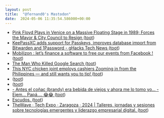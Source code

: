 ```yaml
---
layout: post
title:  "@fernand0's Mastodon"
date:  2024-05-06 11:35:54.586000+00:00
---
```

*  [Pink Floyd Plays in Venice on a Massive Floating Stage in 1989; Forces the Mayor & City Council to Resign ](https://www.openculture.com/2024/04/pink-floyd-plays-in-venice-on-a-massive-floating-stage-in-1989-forces-the-mayor-to-resign.htm) ([toot](https://mastodon.social/@fernand0/112393935558102003))
*  [KeePassXC adds support for Passkeys, improves database import from Bitwarden and 1Password - gHacks Tech News ](https://www.ghacks.net/2024/03/11/keepassxc-adds-support-for-passkeys-improves-database-import-from-bitwarden-and-1password) ([toot](https://mastodon.social/@fernand0/112393684785735204))
*  [Mobilizon : let’s finance a software to free our events from Facebook ! ](https://framablog.org/2019/05/14/mobilizon-lets-finance-a-software-to-free-our-events-from-facebook) ([toot](https://mastodon.social/@fernand0/112393462944044803))
*  [The Man Who Killed Google Search ](https://www.wheresyoured.at/the-men-who-killed-google) ([toot](https://mastodon.social/@fernand0/112393123233725562))
*  [This NYC chicken joint employs cashiers Zooming in from the Philippines — and still wants you to tip! ](https://nypost.com/2024/04/09/us-news/nyc-restaurants-use-zoom-cashiers-from-philippines) ([toot](https://mastodon.social/@fernand0/112391459896903857))
*  [ ](https://social.arroutaflix.com/@xesfur) ([toot](https://mastodon.social/@fernand0/112390036066193884))
*  [ ](https://social.arroutaflix.com/@xesfur) ([toot](https://mastodon.social/@fernand0/112389890435388442))
*  [- Antes el coñac (brandy) era bebida de viejos y ahora me lo tomo yo... - Ejem... Papá.... 😂😂 ](https://mastodon.social/@fernand0/112389710766379473) ([toot](https://mastodon.social/@fernand0/112389710766379473))
*  [Escudos. ](https://avecesunafoto.wordpress.com/2024/05/05/escudos) ([toot](https://mastodon.social/@fernand0/112389678598176131))
*  [TheWave · Tech Expo · Zaragoza · 2024 \| Talleres, jornadas y sesiones sobre tecnologías emergentes y liderazgo empresarial digital. ](https://waveshow.es) ([toot](https://mastodon.social/@fernand0/112389651655926690))
